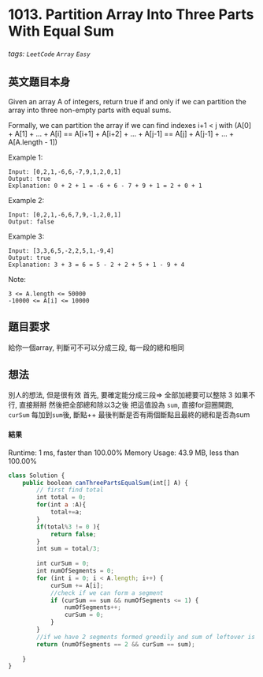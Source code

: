 # 1013. Partition Array Into Three Parts With Equal Sum 
###### tags: `LeetCode` `Array` `Easy`

## 英文題目本身
Given an array A of integers, return true if and only if we can partition the array into three non-empty parts with equal sums.

Formally, we can partition the array if we can find indexes i+1 < j with (A[0] + A[1] + ... + A[i] == A[i+1] + A[i+2] + ... + A[j-1] == A[j] + A[j-1] + ... + A[A.length - 1])

 

Example 1:
```
Input: [0,2,1,-6,6,-7,9,1,2,0,1]
Output: true
Explanation: 0 + 2 + 1 = -6 + 6 - 7 + 9 + 1 = 2 + 0 + 1
```
Example 2:
```
Input: [0,2,1,-6,6,7,9,-1,2,0,1]
Output: false
```
Example 3:
```
Input: [3,3,6,5,-2,2,5,1,-9,4]
Output: true
Explanation: 3 + 3 = 6 = 5 - 2 + 2 + 5 + 1 - 9 + 4
```

Note:
```
3 <= A.length <= 50000
-10000 <= A[i] <= 10000
```
## 題目要求
給你一個array, 判斷可不可以分成三段, 每一段的總和相同
## 想法
別人的想法, 但是很有效
首先, 要確定能分成三段=> 全部加總要可以整除 3 
如果不行, 直接掰掰
然後把全部總和除以3之後 把這值設為 `sum`, 直接for迴圈開跑, `curSum` 每加到`sum`後, 斷點++
最後判斷是否有兩個斷點且最終的總和是否為sum

#### 結果
Runtime: 1 ms, faster than 100.00%
Memory Usage: 43.9 MB, less than 100.00% 
```javascript
class Solution {
    public boolean canThreePartsEqualSum(int[] A) {
        // first find total
        int total = 0;
        for(int a :A){
            total+=a;
        }
        if(total%3 != 0 ){
            return false;
        }
        int sum = total/3;
        
        int curSum = 0;
        int numOfSegments = 0;
        for (int i = 0; i < A.length; i++) {
            curSum += A[i];
            //check if we can form a segment
            if (curSum == sum && numOfSegments <= 1) {
                numOfSegments++;
                curSum = 0;
            }
        }
        //if we have 2 segments formed greedily and sum of leftover is also 1/3 of overall sum 
        return (numOfSegments == 2 && curSum == sum);
        
    }
}
```
